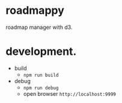 # roadmappy
roadmap manager with d3.

# development.
- build
  - `npm run build`
- debug
  - `npm run debug`
  - open browser `http://localhost:9999`

